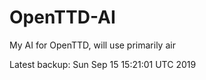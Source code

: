 # OpenTTD-AI
My AI for OpenTTD, will use primarily air

Latest backup: Sun Sep 15 15:21:01 UTC 2019
